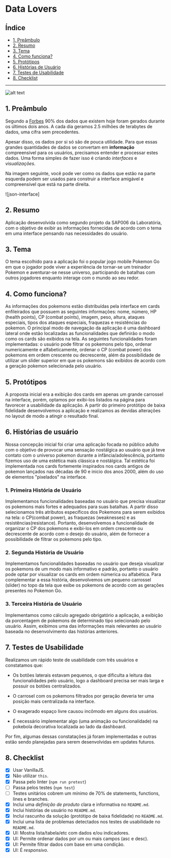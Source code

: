 # Data Lovers

## Índice

- [1. Preâmbulo](#1-preâmbulo)
- [2. Resumo](#2-resumo)
- [3. Tema](#3-tema)
- [4. Como funciona?](#4-como-funciona-?)
- [5. Protótipos](#5-protótipos)
- [6. Histórias de Usuário](#6-histórias-de-usuário)
- [7. Testes de Usabilidade](#7-testes-de-usabilidade)
- [8. Checklist](#8-checklist)

---
![alt text](https://github.com/nessacl-95/SAP006-data-lovers/blob/assets/computer.png )
## 1. Preâmbulo

Segundo a [Forbes](https://www.forbes.com/sites/bernardmarr/2018/05/21/how-much-data-do-we-create-every-day-the-mind-blowing-stats-everyone-should-read) 90% dos dados que existem hoje foram gerados durante os últimos dois anos. A cada dia geramos 2.5 milhões de terabytes de dados, uma cifra sem precedentes.

Apesar disso, os dados por si só são de pouca utilidade. Para que essas grandes quantidades de dados se convertam em **informação** compreensível para os usuários, precisamos entender e processar estes dados. Uma forma simples de fazer isso é criando _interfaces_ e _visualizações_.

Na imagem seguinte, você pode ver como os dados que estão na parte esquerda podem ser usados para construir a interface amigável e compreensível que está na parte direita.

![json-interface]

## 2. Resumo

Aplicação desenvolvida como segundo projeto da SAP006 da Laboratória, com o objetivo de exibir as informações fornecidas de acordo com o tema em uma interface pensando nas necessidades do usuário.

## 3. Tema

O tema escolhido para a aplicação foi o popular jogo mobile Pokemon Go em que o jogador pode viver a experiência de tornar-se um treinador Pokemon e aventurar-se nesse universo, participando de batalhas com outros jogadores enquanto interage com o mundo ao seu redor.

## 4. Como funciona?

As informações dos pokemons estão distribuídas pela interface em cards enfileirados que possuem as seguintes informações: nome, número, HP (health points), CP (combat points), imagem, peso, altura, ataques especiais, tipos dos ataques especiais, fraquezas e resistências do pokemon. O principal modo de navegação da aplicação é uma dashboard lateral onde estão localizadas as funcionalidades que definirão o modo como os cards são exibidos na tela. As seguintes funcionalidades foram implementadas: o usuário pode filtrar os pokemons pelo tipo, ordenar numericamente e alfabeticamente, ordenar o CP (combat power) dos pokemons em ordem crescente ou decrescente, além da possibilidade de utilizar um slider superior em que os pokemons são exibidos de acordo com a geração pokemon selecionada pelo usuário.

## 5. Protótipos

A proposta inicial era a exibição dos cards em apenas um grande carrossel na interface, porém, optamos por exibi-los listados na página para favorecer a usabilidade da aplicação. A partir do primeiro protótipo de baixa fidelidade desenvolvemos a aplicação e realizamos as devidas alterações no layout de modo a atingir o resultado final.

## 6. Histórias de usuário

Nossa concepção inicial foi criar uma aplicação focada no público adulto com o objetivo de provocar uma sensação nostálgica ao usuário que já teve contato com o universo pokemon durante a infância/adolescência, portanto fizemos uso de uma estética mais clássica e nostálgica. Tal estética foi implementada nos cards fortemente inspirados nos cards antigos de pokemon lançados nas décadas de 90 e inicio dos anos 2000, além do uso de elementos "pixelados" na interface.

### 1. Primeira História de Usuário

Implementamos funcionalidades baseadas no usuário que precisa visualizar os pokemons mais fortes e adequados para suas batalhas. A partir disso selecionamos três atributos específicos dos Pokemons para serem exibidos na tela: o CP(combat power), as fraquezas (weaknesses) e as resistências(resistance). Portanto, desenvolvemos a funcionalidade de organizar o CP dos pokemons e exibi-los em ordem crescente ou decrescente de acordo com o desejo do usuário, além de fornecer a possibilidade de filtrar os pokemons pelo tipo.

### 2. Segunda História de Usuário

Implementamos funcionalidades baseadas no usuário que deseja visualizar os pokemons de um modo mais informativo e padrão, portanto o usuário pode optar por visualizar os cards em ordem númerica ou alfabética. Para complementar a essa história, desenvolvemos um pequeno carrossel (slider) no topo da tela que exibe os pokemons de acordo com as gerações presentes no Pokemon Go.

### 3. Terceira História de Usuário

Implementamos como cálculo agregado obrigatório a aplicação, a exibição da porcentagem de pokemons de determinado tipo selecionado pelo usuário. Assim, exibimos uma das informações mais relevantes ao usuário baseada no desenvolvimento das histórias anteriores.

## 7. Testes de Usabilidade

Realizamos um rápido teste de usabilidade com três usuários e constatamos que:

- Os botões laterais estavam pequenos, o que dificulta a leitura das funcionalidades pelo usuário, logo a dashboard precisa ser mais larga e possuir os botões centralizados.

- O carrosel com os pokemons filtrados por geração deveria ter uma posição mais centralizada na interface.

- O exagerado espaço livre causou incômodo em alguns dos usuários.

- É necessário implementar algo (uma animação ou funcionalidade) na pokebola decorativa localizada ao lado da dashboard.

Por fim, algumas dessas constatações já foram implementadas e outras estão sendo planejadas para serem desenvolvidas em updates futuros.

## 8. Checklist

- [x] Usar VanillaJS.
- [x] Não utilizar `this`.
- [x] Passa pelo linter (`npm run pretest`)
- [ ] Passa pelos testes (`npm test`)
- [ ] Testes unitários cobrem um mínimo de 70% de statements, functions, lines e branches.
- [x] Inclui uma _definição de produto_ clara e informativa no `README.md`.
- [x] Inclui histórias de usuário no `README.md`.
- [x] Inclui rascunho da solução (protótipo de baixa fidelidade) no `README.md`.
- [x] Inclui uma lista de problemas detectados nos testes de usabilidade no `README.md`.
- [x] UI: Mostra lista/tabela/etc com dados e/ou indicadores.
- [x] UI: Permite ordenar dados por um ou mais campos (asc e desc).
- [x] UI: Permite filtrar dados com base em uma condição.
- [x] UI: É _responsivo_.
